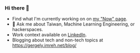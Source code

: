 ### Hi there 👋


- Find what I'm currently working on on [my "Now" page](https://gergely.imreh.net/now/).
- 💬 Ask me about Taiwan, Machine Learning Engineering, or hackerspaces.
- Work context available on [LinkedIn](https://www.linkedin.com/in/gergelyimreh/).
- Blogging about tech and non-tech topics at https://gergely.imreh.net/blog/

<!--
**imrehg/imrehg** is a ✨ _special_ ✨ repository because its `README.md` (this file) appears on your GitHub profile.

Here are some ideas to get you started:

- 🔭 I’m currently working on ...
- 🌱 I’m currently learning ...
- 👯 I’m looking to collaborate on ...
- 🤔 I’m looking for help with ...
- 💬 Ask me about ...
- 📫 How to reach me: ...
- 😄 Pronouns: ...
- ⚡ Fun fact: ...
-->
